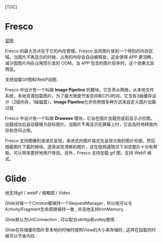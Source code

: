 [TOC]

# Fresco

[官网](https://www.fresco-cn.org/)

Fresco 的最大亮点在于它的内存管理。Fresco 会将图片放到一个特别的内存区域，当图片不再显示的时候，占用的内存会自动被释放，这会使得 APP 更流畅，减少因图片内存占用而引发的 OOM。当 APP 包含的图片较多时，这个效果尤其明显。

支持加载Gif图和WebP动图.

Fresco 中设计有一个叫做 **Image Pipeline** 的模块。它负责从网络，从本地文件系统，本地资源加载图片。为了最大限度节省空间和CPU时间，它含有3级缓存设计（2级内存，1级磁盘）。**Image Pipeline**允许你用很多种方式来自定义图片加载过程

Fresco 中设计有一个叫做 **Drawees** 模块，它会在图片加载完成前显示占位图，加载成功后自动替换为目标图片。当图片不再显示在屏幕上时，它会及时地释放内存和空间占用。

Fresco 支持图像的渐进式呈现，渐进式的图片格式先呈现大致的图片轮廓，然后随着图片下载的继续，逐渐呈现清晰的图片，这在低网速情况下浏览图片十分有帮助，可以带来更好地用户体验。另外，Fresco 支持加载 gif 图，支持 WebP 格式。



# Glide

他支持gif / webP / 缩略图 / Video .

Glide对每一个Context都保持一个RequestManager , 所以他可以与Activity/Fragment生命周期保持一致 , 并且他支持trimMemory.

Glide默认为UrlConnection , 可以配合okhttp和volley使用.

Glide在存储缓存图片至本地的时候时按照View的大小来存储的 , 这样在加载的时候可以节省内存.